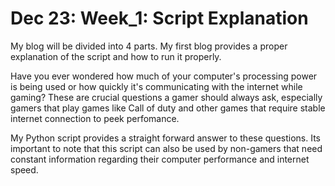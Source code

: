 # Dec 23: Week_1: Script Explanation

My blog will be divided into 4 parts. My first blog provides a proper explanation of the script and how to run it properly.

Have you ever wondered how much of your computer's processing power is being used or how quickly it's communicating with the internet while gaming? These are crucial questions a gamer should always ask, especially gamers that play games like Call of duty and other games that require stable internet connection to peek perfomance.

My Python script provides a straight forward answer to these questions. Its important to note that this script can also be used by non-gamers that need constant information regarding their computer performance and internet speed.
